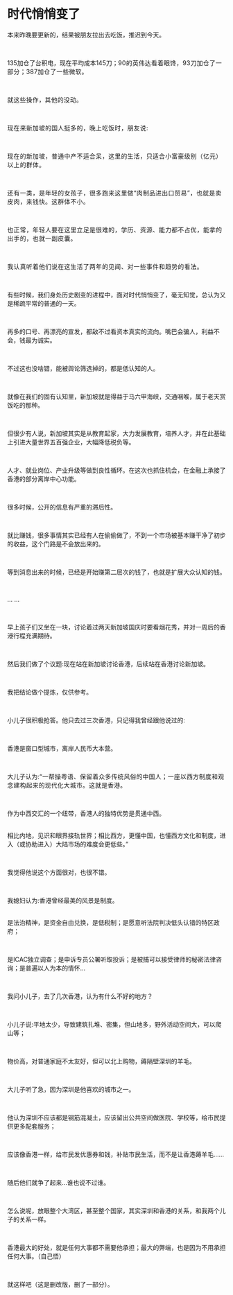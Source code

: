 # 时代悄悄变了

<p style="visibility: visible;">本来昨晚要更新的，结果被朋友拉出去吃饭，推迟到今天。</p><p style="visibility: visible;"><br style="visibility: visible;"></p><p style="visibility: visible;">135加仓了台积电，现在平均成本145刀；<span style="background-color: transparent; letter-spacing: 0.034em; caret-color: var(--weui-BRAND); visibility: visible;">90的英伟达看着眼馋，93刀加仓了一部分；387加仓了一些微软。</span></p><p style="visibility: visible;"><span style="background-color: transparent; letter-spacing: 0.034em; caret-color: var(--weui-BRAND); visibility: visible;"><br style="visibility: visible;"></span></p><p style="visibility: visible;"><span style="background-color: transparent; letter-spacing: 0.034em; caret-color: var(--weui-BRAND); visibility: visible;">就这些操作，其他的没动。</span></p><p style="visibility: visible;"><span style="background-color: transparent; letter-spacing: 0.034em; caret-color: var(--weui-BRAND); visibility: visible;"><br style="visibility: visible;"></span></p><p style="visibility: visible;"><span style="letter-spacing: 0.578px; visibility: visible;">现在来新加坡的国人挺多的，晚上吃饭时，朋友说:</span></p><p style="visibility: visible;"><span style="letter-spacing: 0.578px; visibility: visible;"><br style="visibility: visible;"></span></p><p style="visibility: visible;"><span style="letter-spacing: 0.578px; visibility: visible;">现在的新加坡，普通中产不适合呆，这里的生活，只适合小富豪级别（亿元）以上的群体。</span></p><p style="visibility: visible;"><span style="letter-spacing: 0.578px; visibility: visible;"><br style="visibility: visible;"></span></p><p style="visibility: visible;"><span style="letter-spacing: 0.578px; visibility: visible;">还有一类，是年轻的女孩子，很多跑来这里做“肉制品进出口贸易”，也就是卖皮肉，来钱快。这群体不小。</span></p><p style="visibility: visible;"><span style="letter-spacing: 0.578px; visibility: visible;"><br style="visibility: visible;"></span></p><p style="visibility: visible;"><span style="letter-spacing: 0.578px; visibility: visible;">也正常，年轻人要在这里立足是很难的，学历、资源、能力都不占优，能拿的出手的，也就一副皮囊。</span></p><p style="visibility: visible;"><span style="letter-spacing: 0.578px; visibility: visible;"><br style="visibility: visible;"></span></p><p style="visibility: visible;"><span style="letter-spacing: 0.578px; visibility: visible;">我认真听着他们说在这生活了两年的见闻、对一些事件和趋势的看法。</span></p><p style="visibility: visible;"><br style="visibility: visible;"></p><p style="visibility: visible;">有些时候，我们身处历史剧变的进程中，面对时代悄悄变了，毫无知觉，总认为又是稀疏平常的普通的一天。</p><p style="visibility: visible;"><br style="visibility: visible;"></p><p style="visibility: visible;">再多的口号、再漂亮的宣发，都敌不过看资本真实的流向。嘴巴会骗人，利益不会，钱最为诚实。</p><p style="visibility: visible;"><br style="visibility: visible;"></p><p style="visibility: visible;">不过这也没啥错，能被舆论筛选掉的，都是低认知的人。</p><p style="visibility: visible;"><br style="visibility: visible;"></p><p style="visibility: visible;">就像在我们的固有认知里，新加坡就是得益于马六甲海峡，交通咽喉，属于老天赏饭吃的那种。</p><p style="visibility: visible;"><br style="visibility: visible;"></p><p style="visibility: visible;">但很少有人说，新加坡其实是从教育起家，大力发展教育，培养人才，并在此基础上引进大量世界五百强企业，大幅降低税负等。</p><p style="visibility: visible;"><br style="visibility: visible;"></p><p style="visibility: visible;">人才、就业岗位、产业升级等做到良性循环。在这次也抓住机会，在金融上承接了香港的部分离岸中心功能。</p><p style="visibility: visible;"><br style="visibility: visible;"></p><p style="visibility: visible;">很多时候，公开的信息有严重的滞后性。</p><p style="visibility: visible;"><br style="visibility: visible;"></p><p style="visibility: visible;">就比赚钱，很多事情其实已经有人在偷偷做了，不到一个市场被基本赚干净了初步的收益，这个门路是不会放出来的。</p><p><br></p><p>等到消息出来的时候，已经是开始赚第二层次的钱了，也就是扩展大众认知的钱。</p><p><br></p><p>… …</p><p><br></p><p>早上孩子们又坐在一块，讨论着过两天新加坡国庆时要看烟花秀，并对一周后的香港行程充满期待。</p><p><br></p><p>然后我们做了个议题:现在站在新加坡讨论香港，后续站在香港讨论新加坡。</p><p><br></p><p>我把结论做个提炼，仅供参考。</p><p><br></p><p>小儿子很积极抢答。他只去过三次香港，只记得我曾经跟他说过的:</p><p><br></p><p>香港是窗口型城市，离岸人民币大本营。</p><p><br></p><p>大儿子认为:<span style="background-color: transparent;letter-spacing: 0.034em;caret-color: var(--weui-BRAND);">“一帮操粤语、保留着众多传统风俗的中国人；一座以西方制度和观念建构起来的现代化大城市。这就是香港。</span></p><p><span style="background-color: transparent;letter-spacing: 0.034em;caret-color: var(--weui-BRAND);"><br></span></p><p>作为中西交汇的一个纽带，香港人的独特优势是贯通中西。</p><p><br>相比内地，见识和眼界接轨世界；相比西方，更懂中国，也懂西方文化和制度，进入（或协助进入）大陆市场的难度会更低些。”</p><p><br></p><p>我觉得他说这个方面很对，也很不错。</p><p><br></p><p>我媳妇认为:香港曾经最美的风景是制度。</p><p><br>是法治精神，是资金自由兑换，是低税制；是愿意听法院判决低头认错的特区政府；</p><p><br></p><p>是ICAC独立调查；是申诉专员公署听取投诉；是被捕可以接受律师的秘密法律咨询；是普遍以人为本的情怀…</p><p><br></p><p>我问小儿子，去了几次香港，认为有什么不好的地方？</p><p><br></p><p>小儿子说:平地太少，导致建筑扎堆、密集，但山地多，野外活动空间大，可以爬山等；</p><p><br></p><p>物价高，对普通家庭不太友好，但可以北上购物，薅隔壁深圳的羊毛。</p><p><br></p><p>大儿子听了急，因为深圳是他喜欢的城市之一。</p><p><br></p><p>他认为深圳不应该都是钢筋混凝土，应该留出公共空间做医院、学校等，给市民提供更多配套服务；</p><p><br></p><p>应该像香港一样，给市民发优惠券和钱，补贴市民生活，而不是让香港薅羊毛……</p><p><br></p><p>随后他们就争了起来…谁也说不过谁。</p><p><br></p><p>怎么说呢，放眼整个大湾区，甚至整个国家，其实深圳和香港的关系，和我两个儿子的关系一样。</p><p><br></p><p>香港最大的好处，就是任何大事都不需要他承担；最大的弊端，也是因为不用承担任何大事。（自己悟）</p><p><br></p><p>就这样吧（这是删改版，删了一部分）。</p><p style="display: none;"><mp-style-type data-value="10000"></mp-style-type></p>